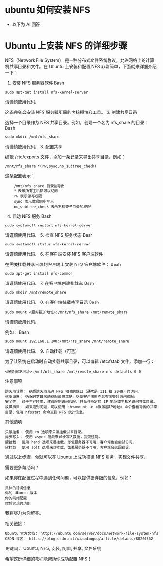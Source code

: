 # ubuntu 如何安装 NFS
- 以下为 AI 回答

# Ubuntu 上安装 NFS 的详细步骤

NFS（Network File System） 是一种分布式文件系统协议，允许网络上的计算机共享目录和文件。在 Ubuntu 上安装和配置 NFS 非常简单，下面就来详细介绍一下：
1. 安装 NFS 服务器软件
Bash
```
sudo apt-get install nfs-kernel-server
```
请谨慎使用代码。

这条命令会安装 NFS 服务器所需的内核模块和工具。
2. 创建共享目录

选择一个目录作为 NFS 共享目录。例如，创建一个名为 nfs_share 的目录：
Bash
```
sudo mkdir /mnt/nfs_share
```
请谨慎使用代码。
3. 配置共享

编辑 /etc/exports 文件，添加一条记录来导出共享目录。例如：
```
/mnt/nfs_share *(rw,sync,no_subtree_check)
```
这条配置表示：
```
    /mnt/nfs_share 目录被导出
    * 表示所有主机都可以访问
    rw 表示读写权限
    sync 表示数据同步写入
    no_subtree_check 表示不检查子目录的权限
```
4. 启动 NFS 服务
Bash
```
sudo systemctl restart nfs-kernel-server
```
请谨慎使用代码。
5. 检查 NFS 服务状态
Bash
```
sudo systemctl status nfs-kernel-server
```
请谨慎使用代码。
6. 在客户端安装 NFS 客户端软件

在需要挂载共享目录的客户端上安装 NFS 客户端软件：
Bash
```
sudo apt-get install nfs-common
```
请谨慎使用代码。
7. 在客户端创建挂载点
Bash
```
sudo mkdir /mnt/remote_share
```
请谨慎使用代码。
8. 在客户端挂载共享目录
Bash
```
sudo mount <服务器IP地址>:/mnt/nfs_share /mnt/remote_share
```
请谨慎使用代码。

例如：
Bash
```
sudo mount 192.168.1.100:/mnt/nfs_share /mnt/remote_share
```
请谨慎使用代码。
9. 自动挂载（可选）

为了让系统在启动时自动挂载共享目录，可以编辑 /etc/fstab 文件，添加一行：
```
<服务器IP地址>:/mnt/nfs_share /mnt/remote_share nfs defaults 0 0
```
注意事项

    防火墙设置： 确保防火墙允许 NFS 相关的端口（通常是 111 和 2049）的访问。
    权限设置： 确保共享目录的权限设置正确，以便客户端用户具有足够的访问权限。
    安全性： 对于生产环境，建议限制访问权限，只允许特定的 IP 地址或主机名访问共享目录。
    故障排除： 如果遇到问题，可以使用 showmount -e <服务器IP地址> 命令查看导出的共享目录，使用 nfsstat 命令查看 NFS 统计信息。

其他选项

    只读挂载： 使用 ro 选项来只读挂载共享目录。
    异步写入： 使用 async 选项来异步写入数据，提高性能。
    硬挂载： 使用 hard 选项来硬挂载，即使服务器不可用，客户端也会尝试访问。
    软挂载： 使用 soft 选项来软挂载，如果服务器不可用，客户端会返回错误。

通过以上步骤，你就可以在 Ubuntu 上成功搭建 NFS 服务，实现文件共享。

需要更多帮助吗？

如果你在配置过程中遇到任何问题，可以提供更详细的信息，例如：

    具体的错误信息
    你的 Ubuntu 版本
    你的网络配置
    你想实现的功能

我将尽力为你解答。

相关链接：

    Ubuntu 官方文档： https://ubuntu.com/server/docs/network-file-system-nfs
    CSDN 博客： https://blog.csdn.net/xiaodingqq/article/details/80209562

关键词： Ubuntu, NFS, 安装, 配置, 共享, 文件系统

希望这份详细的教程能帮助你成功配置 NFS！
